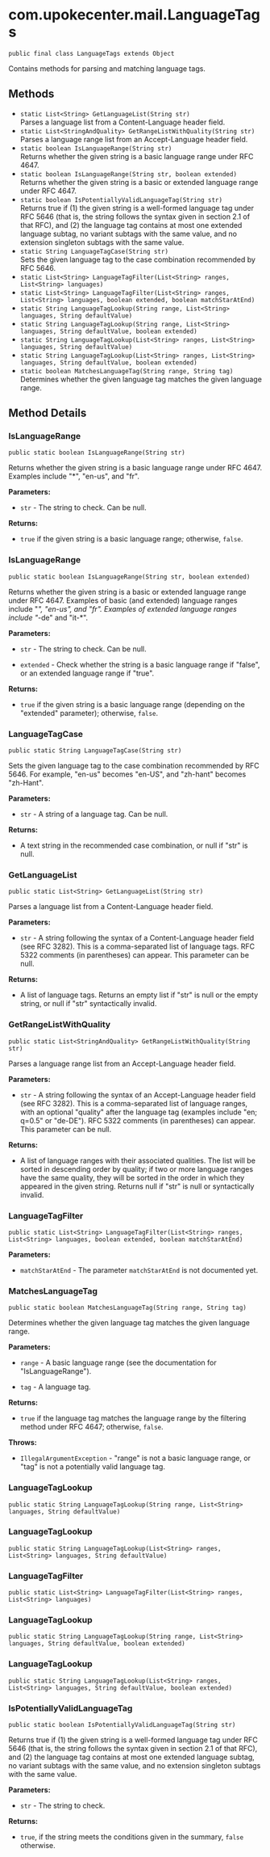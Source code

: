 # com.upokecenter.mail.LanguageTags

    public final class LanguageTags extends Object

Contains methods for parsing and matching language tags.

## Methods

* `static List<String> GetLanguageList​(String str)`<br>
 Parses a language list from a Content-Language header field.
* `static List<StringAndQuality> GetRangeListWithQuality​(String str)`<br>
 Parses a language range list from an Accept-Language header field.
* `static boolean IsLanguageRange​(String str)`<br>
 Returns whether the given string is a basic language range under RFC 4647.
* `static boolean IsLanguageRange​(String str,
               boolean extended)`<br>
 Returns whether the given string is a basic or extended language range under
 RFC 4647.
* `static boolean IsPotentiallyValidLanguageTag​(String str)`<br>
 Returns true if (1) the given string is a well-formed language tag under RFC
 5646 (that is, the string follows the syntax given in section 2.1 of
 that RFC), and (2) the language tag contains at most one extended
 language subtag, no variant subtags with the same value, and no
 extension singleton subtags with the same value.
* `static String LanguageTagCase​(String str)`<br>
 Sets the given language tag to the case combination recommended by RFC 5646.
* `static List<String> LanguageTagFilter​(List<String> ranges,
                 List<String> languages)`<br>
* `static List<String> LanguageTagFilter​(List<String> ranges,
                 List<String> languages,
                 boolean extended,
                 boolean matchStarAtEnd)`<br>
* `static String LanguageTagLookup​(String range,
                 List<String> languages,
                 String defaultValue)`<br>
* `static String LanguageTagLookup​(String range,
                 List<String> languages,
                 String defaultValue,
                 boolean extended)`<br>
* `static String LanguageTagLookup​(List<String> ranges,
                 List<String> languages,
                 String defaultValue)`<br>
* `static String LanguageTagLookup​(List<String> ranges,
                 List<String> languages,
                 String defaultValue,
                 boolean extended)`<br>
* `static boolean MatchesLanguageTag​(String range,
                  String tag)`<br>
 Determines whether the given language tag matches the given language range.

## Method Details

### IsLanguageRange
    public static boolean IsLanguageRange​(String str)
Returns whether the given string is a basic language range under RFC 4647.
 Examples include "*", "en-us", and "fr".

**Parameters:**

* <code>str</code> - The string to check. Can be null.

**Returns:**

* <code>true</code> if the given string is a basic language range;
 otherwise, <code>false</code>.

### IsLanguageRange
    public static boolean IsLanguageRange​(String str, boolean extended)
Returns whether the given string is a basic or extended language range under
 RFC 4647. Examples of basic (and extended) language ranges include
 "*", "en-us", and "fr". Examples of extended language ranges include
 "*-de" and "it-*".

**Parameters:**

* <code>str</code> - The string to check. Can be null.

* <code>extended</code> - Check whether the string is a basic language range if
 "false", or an extended language range if "true".

**Returns:**

* <code>true</code> if the given string is a basic language range
 (depending on the "extended" parameter); otherwise, <code>false</code>.

### LanguageTagCase
    public static String LanguageTagCase​(String str)
Sets the given language tag to the case combination recommended by RFC 5646.
 For example, "en-us" becomes "en-US", and "zh-hant" becomes
 "zh-Hant".

**Parameters:**

* <code>str</code> - A string of a language tag. Can be null.

**Returns:**

* A text string in the recommended case combination, or null if "str"
 is null.

### GetLanguageList
    public static List<String> GetLanguageList​(String str)
Parses a language list from a Content-Language header field.

**Parameters:**

* <code>str</code> - A string following the syntax of a Content-Language header field
 (see RFC 3282). This is a comma-separated list of language tags. RFC
 5322 comments (in parentheses) can appear. This parameter can be
 null.

**Returns:**

* A list of language tags. Returns an empty list if "str" is null or
 the empty string, or null if "str" syntactically invalid.

### GetRangeListWithQuality
    public static List<StringAndQuality> GetRangeListWithQuality​(String str)
Parses a language range list from an Accept-Language header field.

**Parameters:**

* <code>str</code> - A string following the syntax of an Accept-Language header field
 (see RFC 3282). This is a comma-separated list of language ranges,
 with an optional "quality" after the language tag (examples include
 "en; q=0.5" or "de-DE"). RFC 5322 comments (in parentheses) can
 appear. This parameter can be null.

**Returns:**

* A list of language ranges with their associated qualities. The list
 will be sorted in descending order by quality; if two or more
 language ranges have the same quality, they will be sorted in the
 order in which they appeared in the given string. Returns null if
 "str" is null or syntactically invalid.

### LanguageTagFilter
    public static List<String> LanguageTagFilter​(List<String> ranges, List<String> languages, boolean extended, boolean matchStarAtEnd)

**Parameters:**

* <code>matchStarAtEnd</code> - The parameter <code>matchStarAtEnd</code> is not documented
 yet.

### MatchesLanguageTag
    public static boolean MatchesLanguageTag​(String range, String tag)
Determines whether the given language tag matches the given language range.

**Parameters:**

* <code>range</code> - A basic language range (see the documentation for
 "IsLanguageRange").

* <code>tag</code> - A language tag.

**Returns:**

* <code>true</code> if the language tag matches the language range by the
 filtering method under RFC 4647; otherwise, <code>false</code>.

**Throws:**

* <code>IllegalArgumentException</code> - "range" is not a basic language range, or "tag" is
 not a potentially valid language tag.

### LanguageTagLookup
    public static String LanguageTagLookup​(String range, List<String> languages, String defaultValue)
### LanguageTagLookup
    public static String LanguageTagLookup​(List<String> ranges, List<String> languages, String defaultValue)
### LanguageTagFilter
    public static List<String> LanguageTagFilter​(List<String> ranges, List<String> languages)
### LanguageTagLookup
    public static String LanguageTagLookup​(String range, List<String> languages, String defaultValue, boolean extended)
### LanguageTagLookup
    public static String LanguageTagLookup​(List<String> ranges, List<String> languages, String defaultValue, boolean extended)
### IsPotentiallyValidLanguageTag
    public static boolean IsPotentiallyValidLanguageTag​(String str)
Returns true if (1) the given string is a well-formed language tag under RFC
 5646 (that is, the string follows the syntax given in section 2.1 of
 that RFC), and (2) the language tag contains at most one extended
 language subtag, no variant subtags with the same value, and no
 extension singleton subtags with the same value.

**Parameters:**

* <code>str</code> - The string to check.

**Returns:**

* <code>true</code>, if the string meets the conditions given in the
 summary, <code>false</code> otherwise.
